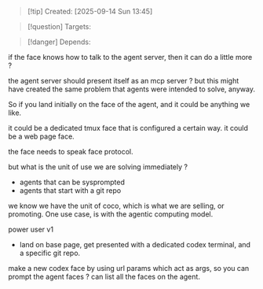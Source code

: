 
>[!tip] Created: [2025-09-14 Sun 13:45]

>[!question] Targets: 

>[!danger] Depends: 

if the face knows how to talk to the agent server, then it can do a little more ?

the agent server should present itself as an mcp server ?  but this might have created the same problem that agents were intended to solve, anyway.

So if you land initially on the face of the agent, and it could be anything we like.

it could be a dedicated tmux face that is configured a certain way.   it could be a web page face.

the face needs to speak face protocol.

but what is the unit of use we are solving immediately ?
- agents that can be sysprompted
- agents that start with a git repo

we know we have the unit of coco, which is what we are selling, or promoting.  One use case, is with the agentic computing model.


power user v1
- land on base page, get presented with a dedicated codex terminal, and a specific git repo.

make a new codex face by using url params which act as args, so you can prompt the agent faces ?
can list all the faces on the agent.